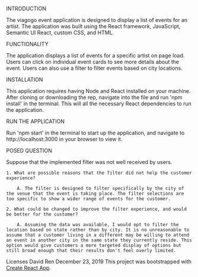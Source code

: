 INTRODUCTION

The viagogo event application is designed to display a list of events for an artist. The application was built using the React framework, JavaScript, Semantic UI React, custom CSS, and HTML.

FUNCTIONALITY

The application displays a list of events for a specific artist on page load. Users can click on individual event cards to see more details about the event. Users can also use a filter to filter events based on city locations.

INSTALLATION

This application requires having Node and React installed on your machine.
After cloning or downloading the rep, navigate into the file and run 'npm install' in the terminal. This will all the necessary React dependencies to run the application.

RUN THE APPLICATION

Run 'npm start' in the terminal to start up the application, and navigate to http://localhost:3000 in your browser to view it.

POSED QUESTION

Suppose that the implemented filter was not well received by users.

    1. What are possible reasons that the filter did not help the customer experience?
    
        A. The filter is designed to filter specifically by the city of the venue that the event is taking place. The filter selections are too specific to show a wider range of events for the customer.
        
    2. What could be changed to improve the filter experience, and would be better for the customer?
    
        A. Assuming the data was available, I would opt to filter the location based on state rather than by city. It is no unreasonable to assume that a customer living in a different may be willing to attend an event in another city in the same state they currently reside. This option would give customers a more targeted display of options but still broad enough that their results don't feel overly limited.


Licenses David Ren December 23, 2019
This project was bootstrapped with [Create React App](https://github.com/facebook/create-react-app).

